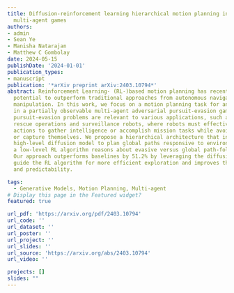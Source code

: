 ```yaml
---
title: Diffusion-reinforcement learning hierarchical motion planning in adversarial
  multi-agent games
authors:
- admin
- Sean Ye
- Manisha Natarajan
- Matthew C Gombolay
date: 2024-05-15
publishDate: '2024-01-01'
publication_types:
- manuscript
publication: '*arXiv preprint arXiv:2403.10794*'
abstract: Reinforcement Learning- (RL-)based motion planning has recently shown the
  potential to outperform traditional approaches from autonomous navigation to robot
  manipulation. In this work, we focus on a motion planning task for an evasive target
  in a partially observable multi-agent adversarial pursuit-evasion games (PEG). These
  pursuit-evasion problems are relevant to various applications, such as search and
  rescue operations and surveillance robots, where robots must effectively plan their
  actions to gather intelligence or accomplish mission tasks while avoiding detection
  or capture themselves. We propose a hierarchical architecture that integrates a
  high-level diffusion model to plan global paths responsive to environment data while
  a low-level RL algorithm reasons about evasive versus global path-following behavior.
  Our approach outperforms baselines by 51.2% by leveraging the diffusion model to
  guide the RL algorithm for more efficient exploration and improves the explanability
  and predictability.

tags:
  - Generative Models, Motion Planning, Multi-agent
# Display this page in the Featured widget?
featured: true

url_pdf: 'https://arxiv.org/pdf/2403.10794'
url_code: ''
url_dataset: ''
url_poster: ''
url_project: ''
url_slides: ''
url_source: 'https://arxiv.org/abs/2403.10794'
url_video: ''

projects: []
slides: ""
---
```

